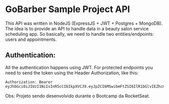 # GoBarber Sample Project API

This API was written in NodeJS (ExpressJS + JWT + Postgres + MongoDB). The idea is to provide an API to handle data in a beauty salon service scheduling app. So basically, we need to handle two entities/endpoints: users and appointments.

## Authentication:

All the authentication happens using JWT. For protected endpoints you need to send the token using the Header
Authorization, like this:

```
Authorization: Bearer eyJhbGciOiJIUzI1NiIsInR5cCI6IkpXVCJ9.eyJpZCI6MSwibmFtZSI6IlR1bGlvIEZhcmlhIiwiZW1haWwiOiJ0dWxpb2ZhcmlhQGRldnBsZW5vLmNvbSIsInJvbGUiOiJhZG1pbiIsInVuaXQiOiJtZXRyaWMiLCJ0aW1lem9uZSI6IkFtZXJpY2EvU2FvX1BhdWxvIiwiaWF0IjoxNTIwNDY5MzUwfQ.kr678zxP5TdRAZrww4bcuKCpE7JX0m_mObjwVXKwP8U
```

Obs: Projeto sendo desenvolvido durante o Bootcamp da RocketSeat.
